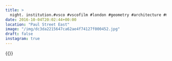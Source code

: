 ```yaml
---
title: >
  night. institution.#vsco #vscofilm #london #geometry #architecture #minimalism #blackandwhite
date: 2016-10-04T20:02:44+00:00
location: "Paul Street East"
image: "/img/dc3da2215647ca62ae4f74127f000452.jpg"
draft: false
instagram: true
---
```


{{<photo src="/img/dc3da2215647ca62ae4f74127f000452.jpg">}}
